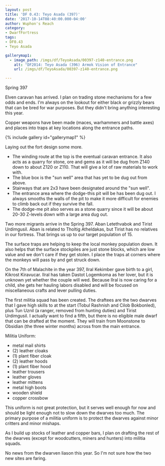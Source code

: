 ```yaml
---
layout: post
title: 'DF 0.43: Teyo Asada (397)'
date: '2017-10-14T08:40:00.000-04:00'
author: Wuphon's Reach
category:
- DwarfFortress
tags:
- DF0.43
- Teyo Asada

gallerymap1:
  - image_path: /imgs/df/TeyoAsada/00397-z140-entrance.png
    alt: "DF2014: Teyo Asada (396) Armok Vision of Entrance"
    url: /imgs/df/TeyoAsada/00397-z140-entrance.png

---
```


Spring 397

Elven caravan has arrived.  I plan on trading stone mechanisms for a few odds and ends.  I'm always on the lookout for either black or grizzly bears that can be bred for war purposes.  But they didn't bring anything interesting this year.

Copper weapons have been made (maces, warhammers and battle axes) and places into traps at key locations along the entrance paths.  

{% include gallery id="gallerymap1" %}

Laying out the fort design some more.

- The winding route at the top is the eventual caravan entrance.  It also acts as a quarry for stone, ore and gems as it will be dug from Z140 down to about Z120 or Z110.  That will give a lot of raw materials to work with.
- The blue box is the "sun well" area that has yet to be dug out from above.
- Stairways that are 2x3 have been designated around the "sun well".
- The entrance area where the dodge-this pit will be has been dug out.  I always smooths the walls of the pit to make it more difficult for enemies to climb back out if they survive the fall.
- The dodge-me pit also serves as a stone quarry since it will be about 20-30 Z-levels down with a large area dug out.

Two more migrants arrive in the Spring 397.  Aban Letethvabok and Tirist Urdimgusil.  Aban is related to Tholtig Atheldakas, but Tirist has no relatives in our fortress.  That brings us up to our target population of 15.

The surface traps are helping to keep the local monkey population down.  It also helps that the surface stockpiles are just stone blocks, which are low value and we don't care if they get stolen.  I place the traps at corners where the monkeys will pass by and get struck down.

On the 7th of Malachite in the year 397, Ilral Kekimber gave birth to a girl, Kikrost Kiravucar.  Ilral has taken Dastot Logemkoma as her lover, but it is unknown yet whether the couple will wed.  Because Ilral is now caring for a child, she gets her hauling labors disabled and will be focused on miscellaneous crafts and lever pulling duties.

The first militia squad has been created.  The draftees are the two dwarves that I gave high skills to at the start (Tobul Rashnish and Cilob Bokbonled), plus Tun Uznil (a ranger, removed from hunting duties) and Tirist Urdimgusil.  I actually want to find a fifth, but there is no eligible male dwarf that can be drafted at the moment.  They will train from Moonstone to Obsidian (the three winter months) across from the main entrance.

Militia Uniform:

- metal mail shirts
- (2) leather cloaks
- (1) plant fiber cloak
- (2) leather hoods
- (1) plant fiber hood
- leather trousers
- leather gloves
- leather mittens
- metal high boots
- wooden shield
- copper crossbow

This uniform is not great protection, but it serves well enough for now and should be light enough not to slow down the dwarves too much.  The primary purpose of a militia uniform is to protect the dwarves against minor critters and minor mishaps.

As I build up stocks of leather and copper bars, I plan on drafting the rest of the dwarves (except for woodcutters, miners and hunters) into militia squads.

No news from the dwarven liason this year.  So I'm not sure how the two new sites are faring.
